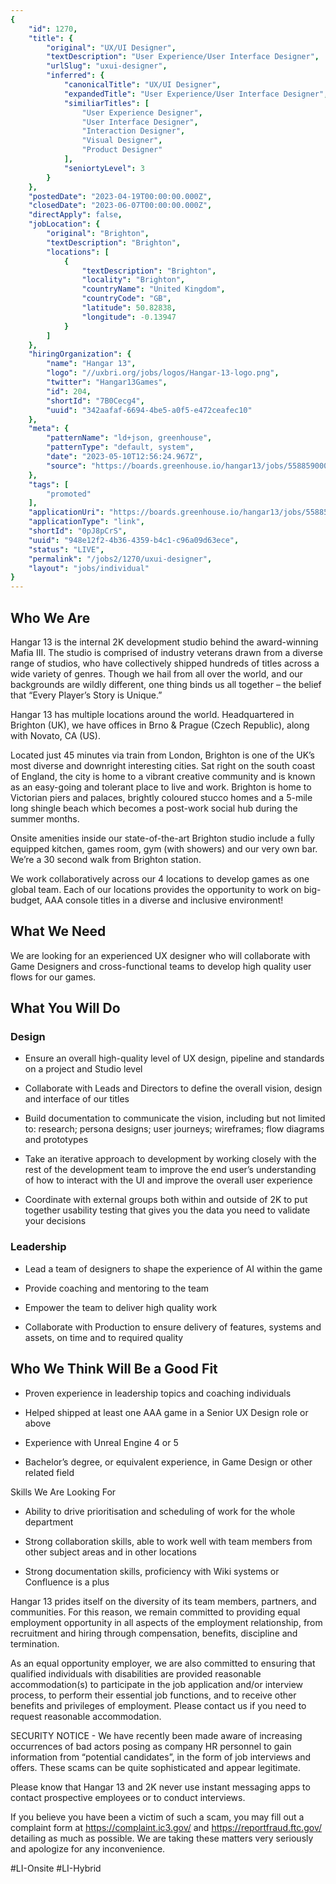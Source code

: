 ```yaml
---
{
	"id": 1270,
	"title": {
		"original": "UX/UI Designer",
		"textDescription": "User Experience/User Interface Designer",
		"urlSlug": "uxui-designer",
		"inferred": {
			"canonicalTitle": "UX/UI Designer",
			"expandedTitle": "User Experience/User Interface Designer",
			"similiarTitles": [
				"User Experience Designer",
				"User Interface Designer",
				"Interaction Designer",
				"Visual Designer",
				"Product Designer"
			],
			"seniortyLevel": 3
		}
	},
	"postedDate": "2023-04-19T00:00:00.000Z",
	"closedDate": "2023-06-07T00:00:00.000Z",
	"directApply": false,
	"jobLocation": {
		"original": "Brighton",
		"textDescription": "Brighton",
		"locations": [
			{
				"textDescription": "Brighton",
				"locality": "Brighton",
				"countryName": "United Kingdom",
				"countryCode": "GB",
				"latitude": 50.82838,
				"longitude": -0.13947
			}
		]
	},
	"hiringOrganization": {
		"name": "Hangar 13",
		"logo": "//uxbri.org/jobs/logos/Hangar-13-logo.png",
		"twitter": "Hangar13Games",
		"id": 204,
		"shortId": "7B0Cecg4",
		"uuid": "342aafaf-6694-4be5-a0f5-e472ceafec10"
	},
	"meta": {
		"patternName": "ld+json, greenhouse",
		"patternType": "default, system",
		"date": "2023-05-10T12:56:24.967Z",
		"source": "https://boards.greenhouse.io/hangar13/jobs/5588590003#app"
	},
	"tags": [
		"promoted"
	],
	"applicationUri": "https://boards.greenhouse.io/hangar13/jobs/5588590003#app",
	"applicationType": "link",
	"shortId": "0pJ8pCrS",
	"uuid": "948e12f2-4b36-4359-b4c1-c96a09d63ece",
	"status": "LIVE",
	"permalink": "/jobs2/1270/uxui-designer",
	"layout": "jobs/individual"
}
---
```

<h2><strong>Who We Are</strong></h2><p>Hangar 13 is the internal 2K development studio behind the award-winning Mafia III. The studio is comprised of industry veterans drawn from a diverse range of studios, who have collectively shipped hundreds of titles across a wide variety of genres. Though we hail from all over the world, and our backgrounds are wildly different, one thing binds us all together – the belief that “Every Player’s Story is Unique.”</p><p>Hangar 13 has multiple locations around the world. Headquartered in Brighton (UK), we have offices in Brno &amp; Prague (Czech Republic), along with Novato, CA (US).</p><p>Located just 45 minutes via train from London, Brighton is one of the UK’s most diverse and downright interesting cities. Sat right on the south coast of England, the city is home to a vibrant creative community and is known as an easy-going and tolerant place to live and work. Brighton is home to Victorian piers and palaces, brightly coloured stucco homes and a 5-mile long shingle beach which becomes a post-work social hub during the summer months.</p><p>Onsite amenities inside our state-of-the-art Brighton studio include a fully equipped kitchen, games room, gym (with showers) and our very own bar. We’re a 30 second walk from Brighton station.</p><p>We work collaboratively across our 4 locations to develop games as one global team. Each of our locations provides the opportunity to work on big-budget, AAA console titles in a diverse and inclusive environment!</p><h2><strong>What We Need</strong></h2><p>We are looking for an experienced UX designer who will collaborate with Game Designers and cross-functional teams to develop high quality user flows for our games.</p><h2><strong>What You Will Do</strong></h2><h3><strong>Design</strong></h3><ul><li><p>Ensure an overall high-quality level of UX design, pipeline and standards on a project and Studio level</p></li><li><p>Collaborate with Leads and Directors to define the overall vision, design and interface of our titles</p></li><li><p>Build documentation to communicate the vision, including but not limited to: research; persona designs; user journeys; wireframes; flow diagrams and prototypes</p></li><li><p>Take an iterative approach to development by working closely with the rest of the development team to improve the end user’s understanding of how to interact with the UI and improve the overall user experience</p></li><li><p>Coordinate with external groups both within and outside of 2K to put together usability testing that gives you the data you need to validate your decisions</p></li></ul><h3><strong>Leadership</strong></h3><ul><li><p>Lead a team of designers to shape the experience of AI within the game</p></li><li><p>Provide coaching and mentoring to the team</p></li><li><p>Empower the team to deliver high quality work</p></li><li><p>Collaborate with Production to ensure delivery of features, systems and assets, on time and to required quality</p></li></ul><h2><strong>Who We Think Will Be a Good Fit</strong></h2><ul><li><p>Proven experience in leadership topics and coaching individuals</p></li><li><p>Helped shipped at least one AAA game in a Senior UX Design role or above</p></li><li><p>Experience with Unreal Engine 4 or 5</p></li><li><p>Bachelor’s degree, or equivalent experience, in Game Design or other related field</p></li></ul><p>Skills We Are Looking For</p><ul><li><p>Ability to drive prioritisation and scheduling of work for the whole department</p></li><li><p>Strong collaboration skills, able to work well with team members from other subject areas and in other locations</p></li><li><p>Strong documentation skills, proficiency with Wiki systems or Confluence is a plus</p></li></ul><p>Hangar 13 prides itself on the diversity of its team members, partners, and communities. For this reason, we remain committed to providing equal employment opportunity in all aspects of the employment relationship, from recruitment and hiring through compensation, benefits, discipline and termination.</p><p>As an equal opportunity employer, we are also committed to ensuring that qualified individuals with disabilities are provided reasonable accommodation(s) to participate in the job application and/or interview process, to perform their essential job functions, and to receive other benefits and privileges of employment. Please contact us if you need to request reasonable accommodation.</p><p>SECURITY NOTICE - We have recently been made aware of increasing occurrences of bad actors posing as company HR personnel to gain information from “potential candidates”, in the form of job interviews and offers. These scams can be quite sophisticated and appear legitimate.</p><p>Please know that Hangar 13 and 2K never use instant messaging apps to contact prospective employees or to conduct interviews.</p><p>If you believe you have been a victim of such a scam, you may fill out a complaint form at <a target="_blank" rel="noopener noreferrer nofollow" href="https://complaint.ic3.gov/">https://complaint.ic3.gov/</a> and <a target="_blank" rel="noopener noreferrer nofollow" href="https://reportfraud.ftc.gov/">https://reportfraud.ftc.gov/</a> detailing as much as possible. We are taking these matters very seriously and apologize for any inconvenience.</p><p>#LI-Onsite #LI-Hybrid</p>
